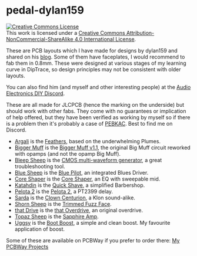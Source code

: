 # pedal-dylan159

<a rel="license" href="http://creativecommons.org/licenses/by-nc-sa/4.0/"><img alt="Creative Commons License" style="border-width:0" src="https://i.creativecommons.org/l/by-nc-sa/4.0/88x31.png" /></a><br />This work is licensed under a <a rel="license" href="http://creativecommons.org/licenses/by-nc-sa/4.0/">Creative Commons Attribution-NonCommercial-ShareAlike 4.0 International License</a>.

These are PCB layouts which I have made for designs by dylan159 and shared on his [blog](https://bentfishbowl.wixsite.com/electronics). Some of them have faceplates, I would recommend to fab them in 0.8mm. These were designed at various stages of my learning curve in DipTrace, so design principles may not be consistent with older layouts.

You can also find him (and myself and other interesting people) at the [Audio Electronics DIY Discord](https://discord.gg/vcFyJU8j).

These are all made for JLCPCB (hence the marking on the underside) but should work with other fabs. They come with no guarantees or implication of help offered, but they have been verified as working by myself so if there is a problem then it's probably a case of [PEBKAC](https://en.wiktionary.org/wiki/PEBKAC). Best to find me on Discord.

* [Argali](/argali/) is the [Feathers](https://www.freestompboxes.org/viewtopic.php?t=31537), based on the underwhelming Plumes.
* [Bigger Muff](/biggermuff/) is the [Bigger Muff v1.1](https://www.freestompboxes.org/viewtopic.php?t=31259), the original Big Muff circuit reworked with opamps (and not the opamp Big Muff).
* [Bleep Sheep](/bleepsheep/) is the [CMOS multi-waveform generator](https://bentfishbowl.wixsite.com/electronics/post/cmos-multi-waveform-generator), a great troubleshooting tool.
* [Blue Sheep](/bluesheep/) is the [Blue Pilot](https://bentfishbowl.wixsite.com/electronics/post/blue-pilot-an-integrated-blues-driver), an integrated Blues Driver.
* [Core Shaper](/coreshaper/) is the [Core Shaper](https://bentfishbowl.wixsite.com/electronics/post/core-shaper), an EQ with sweepable mid.
* [Katahdin](/katahdin/) is the [Quick Shave](https://www.freestompboxes.org/viewtopic.php?t=31537), a simplified Barbershop.
* [Pelota 2](/pelota2/) is the [Pelota 2](https://bentfishbowl.wixsite.com/electronics/post/pelota-2-pt2399-delay), a PT2399 delay.
* [Sarda](/sarda/) is the [Clown Centurion](https://bentfishbowl.wixsite.com/electronics/post/clown-centurion), a Klon sound-alike.
* [Shorn Sheep](/shornsheep/) is the [Trimmed Fuzz Face](https://bentfishbowl.wixsite.com/electronics/post/fuzz-face-variations).
* [that Drive](/thatdrive/) is the [that Overdrive](https://www.freestompboxes.org/viewtopic.php?t=31365), an original overdrive.
* [Topaz Sheep](/topazsheep/) is the [Sapphire Amp](https://bentfishbowl.wixsite.com/electronics/post/sapphire-amplifiers-and-the-tda2030-phender).
* [Uggsy](/uggsy/) is the [Boot Boost](https://bentfishbowl.wixsite.com/electronics/post/bootstrapping-is-great), a simple and clean boost. My favourite application of boost.

Some of these are available on PCBWay if you prefer to order there: [My PCBWay Projects](https://www.pcbway.com/project/member/shareproject/?bmbno=D3F2480C-C414-40)
